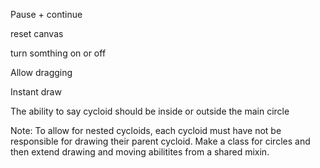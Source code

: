 Pause + continue

reset canvas

turn somthing on or off

Allow dragging

Instant draw

The ability to say cycloid should be inside or outside the main circle

Note: To allow for nested cycloids, each cycloid must have not be responsible for drawing their parent cycloid. Make a class for circles and then extend drawing and moving abilitites from a shared mixin.
